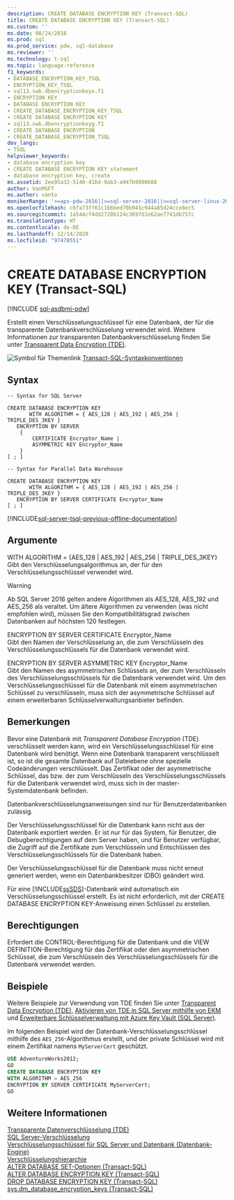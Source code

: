 ```yaml
---
description: CREATE DATABASE ENCRYPTION KEY (Transact-SQL)
title: CREATE DATABASE ENCRYPTION KEY (Transact-SQL)
ms.custom: ''
ms.date: 08/24/2016
ms.prod: sql
ms.prod_service: pdw, sql-database
ms.reviewer: ''
ms.technology: t-sql
ms.topic: language-reference
f1_keywords:
- DATABASE_ENCRYPTION_KEY_TSQL
- ENCRYPTION_KEY_TSQL
- sql13.swb.dbencryptionkeyo.f1
- ENCRYPTION KEY
- DATABASE ENCRYPTION KEY
- CREATE_DATABASE_ENCRYPTION_KEY_TSQL
- CREATE DATABASE ENCRYPTION KEY
- sql13.swb.dbencryptionkeyg.f1
- CREATE DATABASE ENCRYPTION
- CREATE_DATABASE_ENCRYPTION_TSQL
dev_langs:
- TSQL
helpviewer_keywords:
- database encryption key
- CREATE DATABASE ENCRYPTION KEY statement
- database encryption key, create
ms.assetid: 2ee95a32-5140-41bd-9ab3-a947b9990688
author: VanMSFT
ms.author: vanto
monikerRange: '>=aps-pdw-2016||>=sql-server-2016||>=sql-server-linux-2017||=azuresqldb-mi-current'
ms.openlocfilehash: c6fa73ff61c166bed70b941c944a85d24cce8ec5
ms.sourcegitcommit: 1a544cf4dd2720b124c3697d1e62ae7741db757c
ms.translationtype: HT
ms.contentlocale: de-DE
ms.lasthandoff: 12/14/2020
ms.locfileid: "97478551"
---
```

# <a name="create-database-encryption-key-transact-sql"></a>CREATE DATABASE ENCRYPTION KEY (Transact-SQL)

[!INCLUDE [sql-asdbmi-pdw](../../includes/applies-to-version/sql-asdbmi-pdw.md)]

 Erstellt einen Verschlüsselungsschlüssel für eine Datenbank, der für die transparente Datenbankverschlüsselung verwendet wird. Weitere Informationen zur transparenten Datenbankverschlüsselung finden Sie unter [Transparent Data Encryption &#40;TDE&#41;](../../relational-databases/security/encryption/transparent-data-encryption.md).  
  
![Symbol für Themenlink](../../database-engine/configure-windows/media/topic-link.gif "Symbol für Themenlink") [Transact-SQL-Syntaxkonventionen](../../t-sql/language-elements/transact-sql-syntax-conventions-transact-sql.md)  
  
## <a name="syntax"></a>Syntax  
  
```syntaxsql
-- Syntax for SQL Server  

CREATE DATABASE ENCRYPTION KEY  
       WITH ALGORITHM = { AES_128 | AES_192 | AES_256 | TRIPLE_DES_3KEY }  
   ENCRYPTION BY SERVER   
    {  
        CERTIFICATE Encryptor_Name |  
        ASYMMETRIC KEY Encryptor_Name  
    }  
[ ; ]  
```  
  
  
```syntaxsql
-- Syntax for Parallel Data Warehouse  

CREATE DATABASE ENCRYPTION KEY  
       WITH ALGORITHM = { AES_128 | AES_192 | AES_256 | TRIPLE_DES_3KEY }  
   ENCRYPTION BY SERVER CERTIFICATE Encryptor_Name   
[ ; ]  
```  

[!INCLUDE[sql-server-tsql-previous-offline-documentation](../../includes/sql-server-tsql-previous-offline-documentation.md)]

## <a name="arguments"></a>Argumente

WITH ALGORITHM = {AES_128 \| AES_192 \| AES_256 \| TRIPLE_DES_3KEY}  
Gibt den Verschlüsselungsalgorithmus an, der für den Verschlüsselungsschlüssel verwendet wird.

> [!WARNING]
> Ab SQL Server 2016 gelten andere Algorithmen als AES_128, AES_192 und AES_256 als veraltet. Um ältere Algorithmen zu verwenden (was nicht empfohlen wird), müssen Sie den Kompatibilitätsgrad zwischen Datenbanken auf höchsten 120 festlegen.  
  
ENCRYPTION BY SERVER CERTIFICATE Encryptor_Name  
Gibt den Namen der Verschlüsselung an, die zum Verschlüsseln des Verschlüsselungsschlüssels für die Datenbank verwendet wird.  
  
ENCRYPTION BY SERVER ASYMMETRIC KEY Encryptor_Name  
Gibt den Namen des asymmetrischen Schlüssels an, der zum Verschlüsseln des Verschlüsselungsschlüssels für die Datenbank verwendet wird. Um den Verschlüsselungsschlüssel für die Datenbank mit einem asymmetrischen Schlüssel zu verschlüsseln, muss sich der asymmetrische Schlüssel auf einem erweiterbaren Schlüsselverwaltungsanbieter befinden.  
  
## <a name="remarks"></a>Bemerkungen  
Bevor eine Datenbank mit *Transparent Database Encryption* (TDE) verschlüsselt werden kann, wird ein Verschlüsselungsschlüssel für eine Datenbank wird benötigt. Wenn eine Datenbank transparent verschlüsselt ist, so ist die gesamte Datenbank auf Dateiebene ohne spezielle Codeänderungen verschlüsselt. Das Zertifikat oder der asymmetrische Schlüssel, das bzw. der zum Verschlüsseln des Verschlüsselungsschlüssels für die Datenbank verwendet wird, muss sich in der master-Systemdatenbank befinden.  
  
Datenbankverschlüsselungsanweisungen sind nur für Benutzerdatenbanken zulässig.  
  
Der Verschlüsselungsschlüssel für die Datenbank kann nicht aus der Datenbank exportiert werden. Er ist nur für das System, für Benutzer, die Debugberechtigungen auf dem Server haben, und für Benutzer verfügbar, die Zugriff auf die Zertifikate zum Verschlüsseln und Entschlüssen des Verschlüsselungsschlüssels für die Datenbank haben.  
  
Der Verschlüsselungsschlüssel für die Datenbank muss nicht erneut generiert werden, wenn ein Datenbankbesitzer (DBO) geändert wird.  
  
Für eine [!INCLUDE[ssSDS](../../includes/sssds-md.md)]-Datenbank wird automatisch ein Verschlüsselungsschlüssel erstellt. Es ist nicht erforderlich, mit der CREATE DATABASE ENCRYPTION KEY-Anweisung einen Schlüssel zu erstellen.  
  
## <a name="permissions"></a>Berechtigungen  
Erfordert die CONTROL-Berechtigung für die Datenbank und die VIEW DEFINITION-Berechtigung für das Zertifikat oder den asymmetrischen Schlüssel, die zum Verschlüsseln des Verschlüsselungsschlüssels für die Datenbank verwendet werden.  
  
## <a name="examples"></a>Beispiele  
Weitere Beispiele zur Verwendung von TDE finden Sie unter [Transparent Data Encryption &#40;TDE&#41;](../../relational-databases/security/encryption/transparent-data-encryption.md), [Aktivieren von TDE in SQL Server mithilfe von EKM](../../relational-databases/security/encryption/enable-tde-on-sql-server-using-ekm.md) und [Erweiterbare Schlüsselverwaltung mit Azure Key Vault &#40;SQL Server&#41;](../../relational-databases/security/encryption/extensible-key-management-using-azure-key-vault-sql-server.md).  
  
Im folgenden Beispiel wird der Datenbank-Verschlüsselungsschlüssel mithilfe des `AES_256`-Algorithmus erstellt, und der private Schlüssel wird mit einem Zertifikat namens `MyServerCert` geschützt.  
  
```sql  
USE AdventureWorks2012;  
GO  
CREATE DATABASE ENCRYPTION KEY  
WITH ALGORITHM = AES_256  
ENCRYPTION BY SERVER CERTIFICATE MyServerCert;  
GO  
```  
  
## <a name="see-also"></a>Weitere Informationen  
[Transparente Datenverschlüsselung &#40;TDE&#41;](../../relational-databases/security/encryption/transparent-data-encryption.md)   
[SQL Server-Verschlüsselung](../../relational-databases/security/encryption/sql-server-encryption.md)   
[Verschlüsselungsschlüssel für SQL Server und Datenbank &#40;Datenbank-Engine&#41;](../../relational-databases/security/encryption/sql-server-and-database-encryption-keys-database-engine.md)   
[Verschlüsselungshierarchie](../../relational-databases/security/encryption/encryption-hierarchy.md)   
[ALTER DATABASE SET-Optionen &#40;Transact-SQL&#41;](../../t-sql/statements/alter-database-transact-sql-set-options.md)   
[ALTER DATABASE ENCRYPTION KEY &#40;Transact-SQL&#41;](../../t-sql/statements/alter-database-encryption-key-transact-sql.md)   
[DROP DATABASE ENCRYPTION KEY &#40;Transact-SQL&#41;](../../t-sql/statements/drop-database-encryption-key-transact-sql.md)   
[sys.dm_database_encryption_keys &#40;Transact-SQL&#41;](../../relational-databases/system-dynamic-management-views/sys-dm-database-encryption-keys-transact-sql.md)  
    
